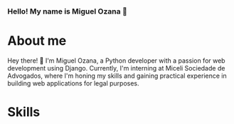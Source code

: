### Hello! My name is Miguel Ozana 👋



# About me
Hey there! 👋 I'm Miguel Ozana, a Python developer with a passion for web development using Django. Currently, I'm interning at Miceli Sociedade de Advogados, where I'm honing my skills and gaining practical experience in building web applications for legal purposes.

# Skills
